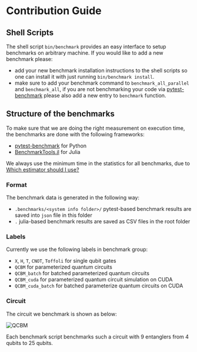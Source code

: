 # Contribution Guide

## Shell Scripts
The shell script `bin/benchmark` provides an easy interface to setup benchmarks on arbitrary machine.
If you would like to add a new benchmark please:

- add your new benchmark installation instructions to the shell scripts so one can install it with just running `bin/benchmark install`.
- make sure to add your benchmark command to `benchmark_all_parallel` and `benchmark_all`, if you are not benchmarking your code via [pytest-benchmark](https://pytest-benchmark.readthedocs.io/en/latest/usage.html) please also add a new entry to `benchmark` function.

## Structure of the benchmarks

To make sure that we are doing the right measurement on execution time, the benchmarks are done with the following frameworks:

- [pytest-benchmark](https://pytest-benchmark.readthedocs.io/en/latest/usage.html) for Python
- [BenchmarkTools.jl](https://github.com/JuliaCI/BenchmarkTools.jl) for Julia

We always use the minimum time in the statistics for all benchmarks, due to [Which estimator should I use?](https://github.com/JuliaCI/BenchmarkTools.jl/blob/master/doc/manual.md#which-estimator-should-i-use)

### Format

The benchmark data is generated in the following way:

- `.benchmarks/<system info folder>/` pytest-based benchmark results are saved into `json` file in this folder
- `.` julia-based benchmark results are saved as CSV files in the root folder

### Labels

Currently we use the following labels in benchmark group:

- `X`, `H`, `T`, `CNOT`, `Toffoli` for single qubit gates
- `QCBM` for parameterized quantum circuits
- `QCBM_batch` for batched parameterized quantum circuits
- `QCBM_cuda` for parameterized quantum circuit simulation on CUDA
- `QCBM_cuda_batch` for batched parameterize quantum circuits on CUDA

### Circuit

The circuit we benchmark is shown as below:

![QCBM](https://quantumbfs.github.io/Yao.jl/latest/assets/figures/differentiable.png)

Each benchmark script benchmarks such a circuit with 9 entanglers from 4 qubits to 25 qubits.
